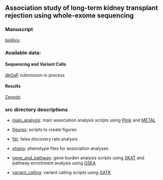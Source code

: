 ## Association study of long-term kidney transplant rejection using whole-exome sequencing

### Manuscript
[bioRxiv](https://www.biorxiv.org/)

### Available data:
#### Sequencing and Variant Calls
[dbGaP](https://www.ncbi.nlm.nih.gov/gap/) submission in process

#### Results
[Zenodo](https://zenodo.org/)

### src directory descriptions

* [main_analysis](./src/main_analysis):
main association analysis scripts using [Plink](https://www.cog-genomics.org/plink2) and [METAL](https://genome.sph.umich.edu/wiki/METAL_Documentation)

* [figures](./src/figures):
scripts to create figures

* [fdr](./src/fdr):
false discovery rate analysis

* [pheno](./src/pheno):
phenotype files for association analyses

* [gene_and_pathway](./src/gene_and_pathway):
gene burden analysis scripts using [SKAT](https://www.hsph.harvard.edu/skat/) and pathway enrichment analysis using [GSEA](http://software.broadinstitute.org/gsea/index.jsp)

* [variant_calling](./src/variant_calling):
variant calling scripts using [GATK](https://software.broadinstitute.org/gatk/)
